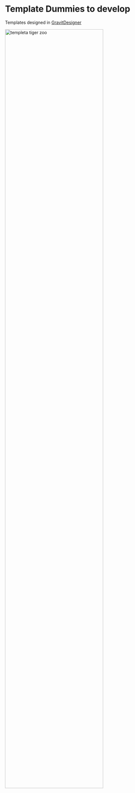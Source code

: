 # Template Dummies to develop

Templates designed in [GravitDesigner](https://www.designer.io/ "GravitDesigner")

<img src="https://raw.githubusercontent.com/jalmx89/Dummy-templates/master/view/tigerZooWeb.png" alt="templeta tiger zoo" width="80%">